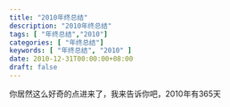 ```yaml
---
title: "2010年终总结"
description: "2010年终总结"
tags: [ "年终总结","2010"]
categories: [ "年终总结"]
keywords: [ "年终总结", "2010" ]
date: 2010-12-31T00:00:00+08:00
draft: false
---
```

你居然这么好奇的点进来了，我来告诉你吧，2010年有365天